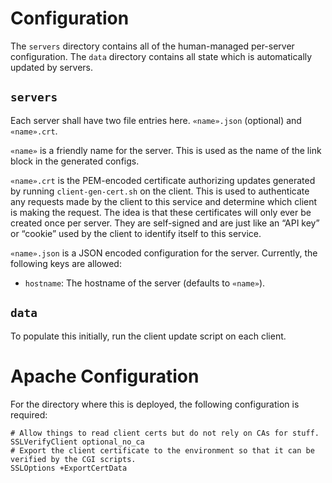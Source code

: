 # Configuration

The `servers` directory contains all of the human-managed per-server
configuration. The `data` directory contains all state which is
automatically updated by servers.

## `servers`

Each server shall have two file entries here. `«name».json` (optional)
and `«name».crt`.

`«name»` is a friendly name for the server. This is used as the name
of the link block in the generated configs.

`«name».crt` is the PEM-encoded certificate authorizing updates
generated by running `client-gen-cert.sh` on the client. This is used
to authenticate any requests made by the client to this service and
determine which client is making the request. The idea is that these
certificates will only ever be created once per server. They are
self-signed and are just like an “API key” or “cookie” used by the
client to identify itself to this service.

`«name».json` is a JSON encoded configuration for the
server. Currently, the following keys are allowed:

* `hostname`: The hostname of the server (defaults to `«name»`).

## `data`

To populate this initially, run the client update script on each
client.

# Apache Configuration

For the directory where this is deployed, the following configuration
is required:

```
# Allow things to read client certs but do not rely on CAs for stuff.
SSLVerifyClient optional_no_ca
# Export the client certificate to the environment so that it can be verified by the CGI scripts.
SSLOptions +ExportCertData
```
